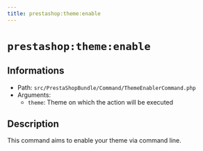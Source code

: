 ```yaml
---
title: prestashop:theme:enable
---
```


# `prestashop:theme:enable`

## Informations

* Path: `src/PrestaShopBundle/Command/ThemeEnablerCommand.php`
* Arguments:
  * `theme`: Theme on which the action will be executed

## Description

This command aims to enable your theme via command line.

